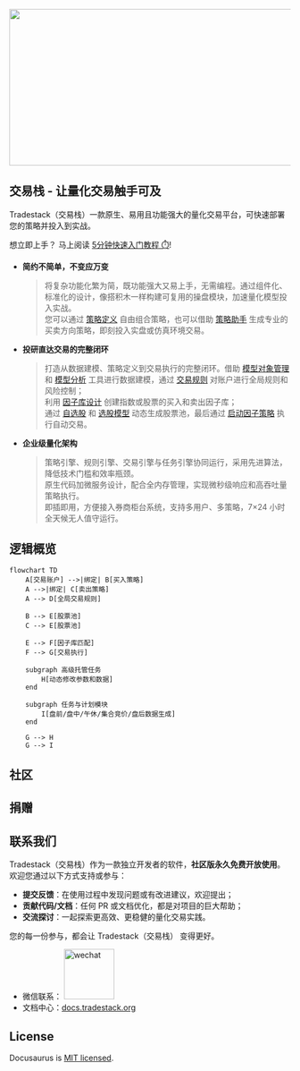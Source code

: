 <p align="center">
<img width="1440" height="280" alt="github_banner_white" src="https://github.com/user-attachments/assets/d88f1137-7738-487f-8ddd-bf92ce749bf9" />
</p>

## 交易栈 - 让量化交易触手可及

Tradestack（交易栈）一款原生、易用且功能强大的量化交易平台，可快速部署您的策略并投入到实战。

想立即上手？ 马上阅读 [5分钟快速入门教程 ⏱️](./QuickStart.md)!

- **简约不简单，不变应万变**

  > 将复杂功能化繁为简，既功能强大又易上手，无需编程。通过组件化、标准化的设计，像搭积木一样构建可复用的操盘模块，加速量化模型投入实战。  
  > 您可以通过 [策略定义](./StrategyDefinition.md) 自由组合策略，也可以借助 [策略助手](./StrategyDefinition.md) 生成专业的买卖方向策略，即刻投入实盘或仿真环境交易。

- **投研直达交易的完整闭环**

  > 打造从数据建模、策略定义到交易执行的完整闭环。借助 [模型对象管理](./StrategyDefinition.md) 和 [模型分析](./StrategyDefinition.md) 工具进行数据建模，通过 [交易规则](./StrategyDefinition.md) 对账户进行全局规则和风险控制；  
  > 利用 [因子库设计](./StrategyDefinition.md) 创建指数或股票的买入和卖出因子库；  
  > 通过 [自选股](./StrategyDefinition.md) 和 [选股模型](./StrategyDefinition.md) 动态生成股票池，最后通过 [启动因子策略](./StrategyDefinition.md) 执行自动交易。

- **企业级量化架构**

  > 策略引擎、规则引擎、交易引擎与任务引擎协同运行，采用先进算法，降低技术门槛和效率瓶颈。  
  > 原生代码加微服务设计，配合全内存管理，实现微秒级响应和高吞吐量策略执行。  
  > 即插即用，方便接入券商柜台系统，支持多用户、多策略，7×24 小时全天候无人值守运行。


## 逻辑概览

```mermaid
flowchart TD
    A[交易账户] -->|绑定| B[买入策略]
    A -->|绑定| C[卖出策略]
    A --> D[全局交易规则]

    B --> E[股票池]
    C --> E[股票池]

    E --> F[因子库匹配]
    F --> G[交易执行]

    subgraph 高级托管任务
        H[动态修改参数和数据]
    end

    subgraph 任务与计划模块
        I[盘前/盘中/午休/集合竞价/盘后数据生成]
    end

    G --> H
    G --> I
```



## 社区

## 捐赠

## 联系我们 

Tradestack（交易栈）作为一款独立开发者的软件，**社区版永久免费开放使用**。欢迎您通过以下方式支持或参与：  
- **提交反馈**：在使用过程中发现问题或有改进建议，欢迎提出；  
- **贡献代码/文档**：任何 PR 或文档优化，都是对项目的巨大帮助；  
- **交流探讨**：一起探索更高效、更稳健的量化交易实践。  

您的每一份参与，都会让 Tradestack（交易栈） 变得更好。

- 微信联系：
  <img width="90" height="90" alt="wechat" src="https://github.com/user-attachments/assets/86a97b8b-eb91-49bc-9ea8-999c972f393e" />
- 文档中心：[docs.tradestack.org](http://www.tradestack.org:3000/#/README)

## License

Docusaurus is [MIT licensed](./LICENSE).
